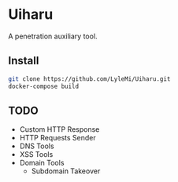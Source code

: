 # Uiharu

A penetration auxiliary tool.

## Install

```bash
git clone https://github.com/LyleMi/Uiharu.git
docker-compose build
```

## TODO

- Custom HTTP Response
- HTTP Requests Sender
- DNS Tools
- XSS Tools
- Domain Tools
    - Subdomain Takeover
